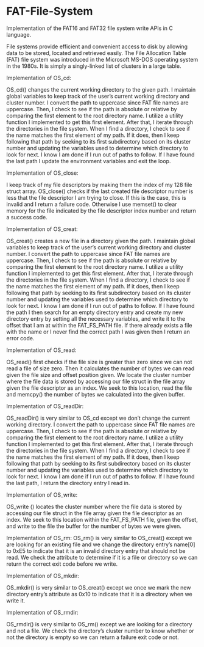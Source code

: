 # FAT-File-System
Implementation of the FAT16 and FAT32 file system write APIs in C language.

File systems provide efficient and convenient access to
disk by allowing data to be stored, located and retrieved easily. The File Allocation Table (FAT)
file system was introduced in the Microsoft MS-DOS operating system in the 1980s. It is simply
a singly-linked list of clusters in a large table. 

Implementation of OS_cd:
  
  OS_cd() changes the current working directory to the given path. I maintain
  global variables to keep track of the user’s current working directory and cluster number. I
  convert the path to uppercase since FAT file names are uppercase. Then, I check to see if the
  path is absolute or relative by comparing the first element to the root directory name. I utilize
  a utility function I implemented to get this first element. After that, I iterate through the
  directories in the file system. When I find a directory, I check to see if the name matches the
  first element of my path. If it does, then I keep following that path by seeking to its first
  subdirectory based on its cluster number and updating the variables used to determine which
  directory to look for next. I know I am done if I run out of paths to follow. If I have found the
  last path I update the environment variables and exit the loop.
  
Implementation of OS_close:

  I keep track of my file descriptors by making them the index of my 128 file struct
  array. OS_close() checks if the last created file descriptor number is less that the file descriptor I
  am trying to close. If this is the case, this is invalid and I return a failure code. Otherwise I use
  memset() to clear memory for the file indicated by the file descriptor index number and return
  a success code.

Implementation of OS_creat:

  OS_creat() creates a new file in a directory given the path. I maintain global
  variables to keep track of the user’s current working directory and cluster number. I convert
  the path to uppercase since FAT file names are uppercase. Then, I check to see if the path is
  absolute or relative by comparing the first element to the root directory name. I utilize a utility
  function I implemented to get this first element. After that, I iterate through the directories in
  the file system. When I find a directory, I check to see if the name matches the first element of
  my path. If it does, then I keep following that path by seeking to its first subdirectory based on
  its cluster number and updating the variables used to determine which directory to look for
  next. I know I am done if I run out of paths to follow. If I have found the path I then search for
  an empty directory entry and create my new directory entry by setting all the necessary
  variables, and write it to the offset that I am at within the FAT_FS_PATH file. If there already
  exists a file with the name or I never find the correct path I was given then I return an error
  code.
  
Implementation of OS_read:

  OS_read() first checks if the file size is greater than zero since we can not read a
  file of size zero. Then it calculates the number of bytes we can read given the file size and offset
  position given. We locate the cluster number where the file data is stored by accessing our file
  struct in the file array given the file descriptor as an index. We seek to this location, read the file
  and memcpy() the number of bytes we calculated into the given buffer.

Implementation of OS_readDir:

  OS_readDir() is very similar to OS_cd except we don’t change the current
  working directory. I convert the path to uppercase since FAT file names are uppercase.
  Then, I check to see if the path is absolute or relative by comparing the first element to
  the root directory name. I utilize a utility function I implemented to get this first
  element. After that, I iterate through the directories in the file system. When I find a
  directory, I check to see if the name matches the first element of my path. If it does,
  then I keep following that path by seeking to its first subdirectory based on its cluster
  number and updating the variables used to determine which directory to look for next. I
  know I am done if I run out of paths to follow. If I have found the last path, I return the
  directory entry I read in.
  
Implementation of OS_write:

  OS_write () locates the cluster number where the file data is stored by accessing
  our file struct in the file array given the file descriptor as an index. We seek to this location
  within the FAT_FS_PATH file, given the offset, and write to the file the buffer for the number of
  bytes we were given.
  
Implementation of OS_rm:
  OS_rm() is very similar to OS_creat() except we are looking for an existing file
  and we change the directory entry’s name[0] to 0xE5 to indicate that it is an invalid
  directory entry that should not be read. We check the attribute to determine if it is a file
  or directory so we can return the correct exit code before we write.
  
Implementation of OS_mkdir:

  OS_mkdir() is very similar to OS_creat() except we once we mark the new
  directory entry’s attribute as 0x10 to indicate that it is a directory when we write it.

Implementation of OS_rmdir:
  
  OS_rmdir() is very similar to OS_rm() except we are looking for a directory and
  not a file. We check the directory’s cluster number to know whether or not the directory is
  empty so we can return a failure exit code or not.
  


